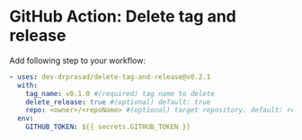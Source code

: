 # GitHub Action: Delete tag and release

Add following step to your workflow:

```yaml
- uses: dev-drprasad/delete-tag-and-release@v0.2.1
  with:
    tag_name: v0.1.0 #(required) tag name to delete 
    delete_release: true #(optional) default: true 
    repo: <owner>/<repoName> #(optional) target repository. default: repo running this action
  env:
    GITHUB_TOKEN: ${{ secrets.GITHUB_TOKEN }}
```
